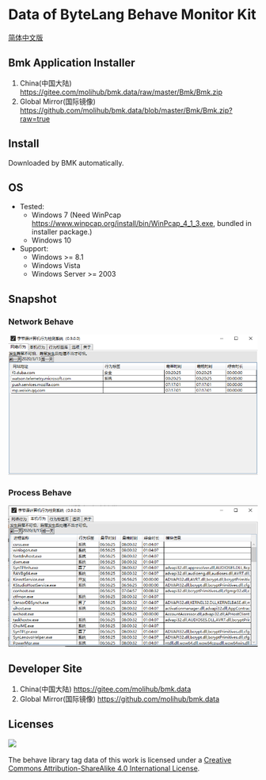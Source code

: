 # Data of ByteLang Behave Monitor Kit

[简体中文版](./README.cn.md)

## Bmk Application Installer

1. China(中国大陆) <https://gitee.com/molihub/bmk.data/raw/master/Bmk/Bmk.zip>
2. Global Mirror(国际镜像) <https://github.com/molihub/bmk.data/blob/master/Bmk/Bmk.zip?raw=true>

## Install

Downloaded by BMK automatically.

## OS

* Tested:
  * Windows 7 (Need WinPcap <https://www.winpcap.org/install/bin/WinPcap_4_1_3.exe>, bundled in installer package.)
  * Windows 10
* Support:
  * Windows >= 8.1
  * Windows Vista
  * Windows Server >= 2003

## Snapshot

### Network Behave

![网络行为](./Bmk/net.png)

### Process Behave

![进程行为](./Bmk/proc.png)

## Developer Site

1. China(中国大陆) <https://gitee.com/molihub/bmk.data>
2. Global Mirror(国际镜像) <https://github.com/molihub/bmk.data>

## Licenses

![](https://i.creativecommons.org/l/by-sa/4.0/88x31.png)

The behave library tag data of this work is licensed under a [Creative Commons Attribution-ShareAlike 4.0 International License](http://creativecommons.org/licenses/by-sa/4.0/).
